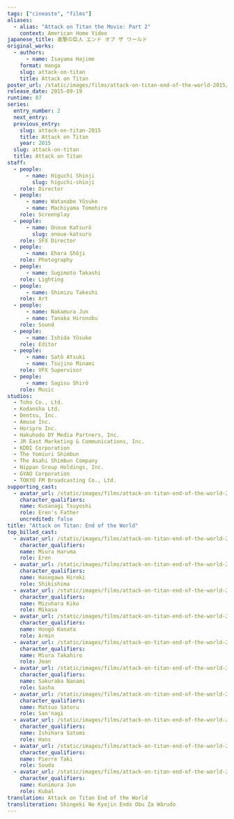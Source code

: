 ```yaml
---
tags: ["cineaste", "films"]
aliases:
  - alias: "Attack on Titan the Movie: Part 2"
    context: American Home Video
japanese_title: 進撃の巨人 エンド オブ ザ ワールド
original_works:
  - authors:
      - name: Isayama Hajime
    format: manga
    slug: attack-on-titan
    title: Attack on Titan
poster_url: /static/images/films/attack-on-titan-end-of-the-world-2015/posters/poster.webp
release_date: 2015-09-19
runtime: 87
series:
  entry_number: 2
  next_entry:
  previous_entry:
    slug: attack-on-titan-2015
    title: Attack on Titan
    year: 2015
  slug: attack-on-titan
  title: Attack on Titan
staff:
  - people:
      - name: Higuchi Shinji
        slug: higuchi-shinji
    role: Director
  - people:
      - name: Watanabe Yûsuke
      - name: Machiyama Tomohiro
    role: Screenplay
  - people:
      - name: Onoue Katsurô
        slug: onoue-katsuro
    role: SFX Director
  - people:
      - name: Ehara Shôji
    role: Photography
  - people:
      - name: Sugimoto Takashi
    role: Lighting
  - people:
      - name: Shimizu Takeshi
    role: Art
  - people:
      - name: Nakamura Jun
      - name: Tanaka Hironobu
    role: Sound
  - people:
      - name: Ishida Yûsuke
    role: Editor
  - people:
      - name: Satô Atsuki
      - name: Tsujino Minami
    role: VFX Supervisor
  - people:
      - name: Sagisu Shirô
    role: Music
studios:
  - Toho Co., Ltd.
  - Kodansha Ltd.
  - Dentsu, Inc.
  - Amuse Inc.
  - Horipro Inc.
  - Hakuhodo DY Media Partners, Inc.
  - JR East Marketing & Communications, Inc.
  - KDDI Corporation
  - The Yomiuri Shimbun
  - The Asahi Shimbun Company
  - Nippan Group Holdings, Inc.
  - GYAO Corporation
  - TOKYO FM Broadcasting Co., Ltd.
supporting_cast:
  - avatar_url: /static/images/films/attack-on-titan-end-of-the-world-2015/cast-avatars/tsuyoshi-kusanagi-0.webp
    character_qualifiers:
    name: Kusanagi Tsuyoshi
    role: Eren's Father
    uncredited: false
title: "Attack on Titan: End of the World"
top_billed_cast:
  - avatar_url: /static/images/films/attack-on-titan-end-of-the-world-2015/cast-avatars/haruma-miura-0.webp
    character_qualifiers:
    name: Miura Haruma
    role: Eren
  - avatar_url: /static/images/films/attack-on-titan-end-of-the-world-2015/cast-avatars/hiroki-hasegawa-0.webp
    character_qualifiers:
    name: Hasegawa Hiroki
    role: Shikishima
  - avatar_url: /static/images/films/attack-on-titan-end-of-the-world-2015/cast-avatars/kiko-mizushima-0.webp
    character_qualifiers:
    name: Mizuhara Kiko
    role: Mikasa
  - avatar_url: /static/images/films/attack-on-titan-end-of-the-world-2015/cast-avatars/kanata-hongo-0.webp
    character_qualifiers:
    name: Hongô Kanata
    role: Armin
  - avatar_url: /static/images/films/attack-on-titan-end-of-the-world-2015/cast-avatars/takahiro-miura-0.webp
    character_qualifiers:
    name: Miura Takahiro
    role: Jean
  - avatar_url: /static/images/films/attack-on-titan-end-of-the-world-2015/cast-avatars/nanami-sakuraba-0.webp
    character_qualifiers:
    name: Sakuraba Nanami
    role: Sasha
  - avatar_url: /static/images/films/attack-on-titan-end-of-the-world-2015/cast-avatars/satoru-matsuo-0.webp
    character_qualifiers:
    name: Matsuo Satoru
    role: San'nagi
  - avatar_url: /static/images/films/attack-on-titan-end-of-the-world-2015/cast-avatars/satomi-ishihara-0.webp
    character_qualifiers:
    name: Ishihara Satomi
    role: Hans
  - avatar_url: /static/images/films/attack-on-titan-end-of-the-world-2015/cast-avatars/pierre-taki-0.webp
    character_qualifiers:
    name: Pierre Taki
    role: Souda
  - avatar_url: /static/images/films/attack-on-titan-end-of-the-world-2015/cast-avatars/jun-kunimura-0.webp
    character_qualifiers:
    name: Kunimura Jun
    role: Kubal
translation: Attack on Titan End of the World
transliteration: Shingeki No Kyojin Endo Obu Za Wârudo
---
```

